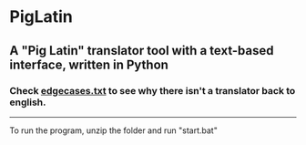 # PigLatin
## A "Pig Latin" translator tool with a text-based interface, written in Python
### Check [edgecases.txt](edgecases.txt) to see why there isn't a translator back to english.
---
<p>To run the program, unzip the folder and run "start.bat"</p>
